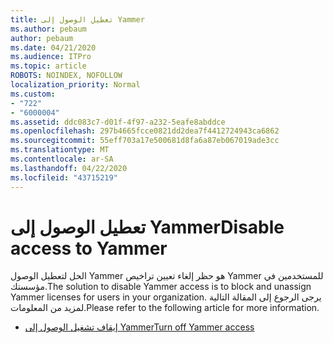 ```yaml
---
title: تعطيل الوصول إلى Yammer
ms.author: pebaum
author: pebaum
ms.date: 04/21/2020
ms.audience: ITPro
ms.topic: article
ROBOTS: NOINDEX, NOFOLLOW
localization_priority: Normal
ms.custom:
- "722"
- "6000004"
ms.assetid: ddc083c7-d01f-4f97-a232-5eafe8abddce
ms.openlocfilehash: 297b4665fcce0821dd2dea7f4412724943ca6862
ms.sourcegitcommit: 55eff703a17e500681d8fa6a87eb067019ade3cc
ms.translationtype: MT
ms.contentlocale: ar-SA
ms.lasthandoff: 04/22/2020
ms.locfileid: "43715219"
---
```

# <a name="disable-access-to-yammer"></a><span data-ttu-id="97c0d-102">تعطيل الوصول إلى Yammer</span><span class="sxs-lookup"><span data-stu-id="97c0d-102">Disable access to Yammer</span></span>

<span data-ttu-id="97c0d-103">الحل لتعطيل الوصول Yammer هو حظر إلغاء تعيين تراخيص Yammer للمستخدمين في مؤسستك.</span><span class="sxs-lookup"><span data-stu-id="97c0d-103">The solution to disable Yammer access is to block and unassign Yammer licenses for users in your organization.</span></span> <span data-ttu-id="97c0d-104">يرجى الرجوع إلى المقالة التالية لمزيد من المعلومات.</span><span class="sxs-lookup"><span data-stu-id="97c0d-104">Please refer to the following article for more information.</span></span>
  
- [<span data-ttu-id="97c0d-105">إيقاف تشغيل الوصول إلى Yammer</span><span class="sxs-lookup"><span data-stu-id="97c0d-105">Turn off Yammer access</span></span>](https://docs.microsoft.com/yammer/manage-yammer-users/turn-off-user-access)

